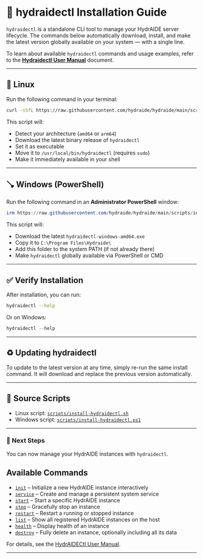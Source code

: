 # 🔧 hydraidectl Installation Guide

`hydraidectl` is a standalone CLI tool to manage your HydrAIDE server lifecycle.
The commands below automatically download, install, and make the latest version globally available on your system — with a single line.

To learn about available `hydraidectl` commands and usage examples, refer to the [**Hydraidectl User Manual**](hydraidectl-user-manual.md) document.

---

## 🐧 Linux

Run the following command in your terminal:

```bash
curl -sSfL https://raw.githubusercontent.com/hydraide/hydraide/main/scripts/install-hydraidectl.sh | bash
```

This script will:

* Detect your architecture (`amd64` or `arm64`)
* Download the latest binary release of `hydraidectl`
* Set it as executable
* Move it to `/usr/local/bin/hydraidectl` (requires `sudo`)
* Make it immediately available in your shell

---

## 🪠 Windows (PowerShell)

Run the following command in an **Administrator PowerShell** window:

```powershell
irm https://raw.githubusercontent.com/hydraide/hydraide/main/scripts/install-hydraidectl.ps1 | iex
```

This script will:

* Download the latest `hydraidectl-windows-amd64.exe`
* Copy it to `C:\Program Files\Hydraide\`
* Add this folder to the system PATH (if not already there)
* Make `hydraidectl` globally available via PowerShell or CMD

---

## ✅ Verify Installation

After installation, you can run:

```bash
hydraidectl --help
```

Or on Windows:

```powershell
hydraidectl --help
```

---

## ♻️ Updating hydraidectl

To update to the latest version at any time, simply re-run the same install command.
It will download and replace the previous version automatically.

---

## 📁 Source Scripts

* Linux script: [`scripts/install-hydraidectl.sh`](https://github.com/hydraide/hydraide/blob/main/scripts/install-hydraidectl.sh)
* Windows script: [`scripts/install-hydraidectl.ps1`](https://github.com/hydraide/hydraide/blob/main/scripts/install-hydraidectl.ps1)

---

### 📖 Next Steps

You can now manage your HydrAIDE instances with `hydraidectl`.  

## Available Commands

* [`init`](hydraidectl-user-manual.md#init--interactive-setup-wizard) – Initialize a new HydrAIDE instance interactively
* [`service`](hydraidectl-user-manual.md#service--set-up-persistent-system-service) – Create and manage a persistent system service
* [`start`](hydraidectl-user-manual.md#start--start-an-instance) – Start a specific HydrAIDE instance
* [`stop`](hydraidectl-user-manual.md#stop--stop-a-running-instance) – Gracefully stop an instance
* [`restart`](hydraidectl-user-manual.md#restart--restart-instance) – Restart a running or stopped instance
* [`list`](hydraidectl-user-manual.md#list--show-all-instances) – Show all registered HydrAIDE instances on the host
* [`health`](hydraidectl-user-manual.md#health--instance-health) – Display health of an instance
* [`destroy`](hydraidectl-user-manual.md#destroy--remove-instance) – Fully delete an instance, optionally including all its data

For details, see the [HydrAIDECtl User Manual](hydraidectl-user-manual.md).

---
